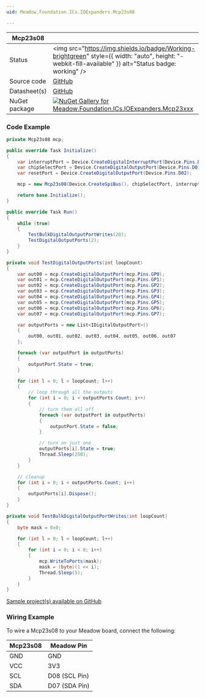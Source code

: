 ```yaml
---
uid: Meadow.Foundation.ICs.IOExpanders.Mcp23s08

---
```


| Mcp23s08 | |
|--------|--------|
| Status | <img src="https://img.shields.io/badge/Working-brightgreen" style={{ width: "auto", height: "-webkit-fill-available" }} alt="Status badge: working" /> |
| Source code | [GitHub](https://github.com/WildernessLabs/Meadow.Foundation/tree/main/Source/Meadow.Foundation.Peripherals/ICs.IOExpanders.Mcp23xxx) |
| Datasheet(s) | [GitHub](https://github.com/WildernessLabs/Meadow.Foundation/tree/main/Source/Meadow.Foundation.Peripherals/ICs.IOExpanders.Mcp23xxx/Datasheet) |
| NuGet package | <a href="https://www.nuget.org/packages/Meadow.Foundation.ICs.IOExpanders.Mcp23xxx/" target="_blank"><img src="https://img.shields.io/nuget/v/Meadow.Foundation.ICs.IOExpanders.Mcp23xxx.svg?label=Meadow.Foundation.ICs.IOExpanders.Mcp23xxx" alt="NuGet Gallery for Meadow.Foundation.ICs.IOExpanders.Mcp23xxx" /></a> |

### Code Example

```csharp
private Mcp23s08 mcp;

public override Task Initialize()
{
    var interruptPort = Device.CreateDigitalInterruptPort(Device.Pins.D00, InterruptMode.EdgeRising);
    var chipSelectPort = Device.CreateDigitalOutputPort(Device.Pins.D01);
    var resetPort = Device.CreateDigitalOutputPort(Device.Pins.D02);

    mcp = new Mcp23s08(Device.CreateSpiBus(), chipSelectPort, interruptPort, resetPort);

    return base.Initialize();
}

public override Task Run()
{
    while (true)
    {
        TestBulkDigitalOutputPortWrites(20);
        TestDigitalOutputPorts(2);
    }
}

private void TestDigitalOutputPorts(int loopCount)
{
    var out00 = mcp.CreateDigitalOutputPort(mcp.Pins.GP0);
    var out01 = mcp.CreateDigitalOutputPort(mcp.Pins.GP1);
    var out02 = mcp.CreateDigitalOutputPort(mcp.Pins.GP2);
    var out03 = mcp.CreateDigitalOutputPort(mcp.Pins.GP3);
    var out04 = mcp.CreateDigitalOutputPort(mcp.Pins.GP4);
    var out05 = mcp.CreateDigitalOutputPort(mcp.Pins.GP5);
    var out06 = mcp.CreateDigitalOutputPort(mcp.Pins.GP6);
    var out07 = mcp.CreateDigitalOutputPort(mcp.Pins.GP7);

    var outputPorts = new List<IDigitalOutputPort>()
    {
        out00, out01, out02, out03, out04, out05, out06, out07
    };

    foreach (var outputPort in outputPorts)
    {
        outputPort.State = true;
    }

    for (int l = 0; l < loopCount; l++)
    {
        // loop through all the outputs
        for (int i = 0; i < outputPorts.Count; i++)
        {
            // turn them all off
            foreach (var outputPort in outputPorts)
            {
                outputPort.State = false;
            }

            // turn on just one
            outputPorts[i].State = true;
            Thread.Sleep(250);
        }
    }

    // cleanup
    for (int i = 0; i < outputPorts.Count; i++)
    {
        outputPorts[i].Dispose();
    }
}

private void TestBulkDigitalOutputPortWrites(int loopCount)
{
    byte mask = 0x0;

    for (int l = 0; l < loopCount; l++)
    {
        for (int i = 0; i < 8; i++)
        {
            mcp.WriteToPorts(mask);
            mask = (byte)(1 << i);
            Thread.Sleep(5);
        }
    }
}
```

[Sample project(s) available on GitHub](https://github.com/WildernessLabs/Meadow.Foundation/tree/main/Source/Meadow.Foundation.Peripherals/ICs.IOExpanders.Mcp23xxx/Samples/Mcp23s08_Sample)

### Wiring Example

To wire a Mcp23s08 to your Meadow board, connect the following:

| Mcp23s08  | Meadow Pin    |
|---------|---------------|
| GND     | GND           |
| VCC     | 3V3           |
| SCL     | D08 (SCL Pin) |
| SDA     | D07 (SDA Pin) |
